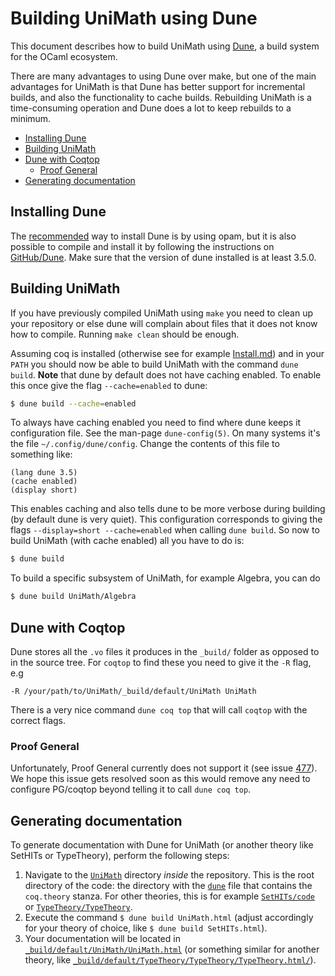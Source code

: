 # Building UniMath using Dune

This document describes how to build UniMath using [Dune](https://dune.build/),
a build system for the OCaml ecosystem.

There are many advantages to using Dune over make, but one of the main
advantages for UniMath is that Dune has better support for incremental builds,
and also the functionality to cache builds. Rebuilding UniMath is a
time-consuming operation and Dune does a lot to keep rebuilds to a minimum.

- [Installing Dune](#installing-dune)
- [Building UniMath](#building-unimath)
- [Dune with Coqtop](#dune-with-coqtop)
  - [Proof General](#proof-general)
- [Generating documentation](#generating-documentation)

## Installing Dune

The [recommended](https://dune.build/install) way to install Dune is by using
opam, but it is also possible to compile and install it by following the
instructions on [GitHub/Dune](https://github.com/ocaml/dune). Make sure that the
version of dune installed is at least 3.5.0.

## Building UniMath

If you have previously compiled UniMath using `make` you need to clean up your
repository or else dune will complain about files that it does not know how to
compile. Running `make clean` should be enough.

Assuming coq is installed (otherwise see for example [Install.md](./Install.md))
and in your `PATH` you should now be able to build UniMath with the command
`dune build`. **Note** that dune by default does not have caching enabled. To
enable this once give the flag `--cache=enabled` to dune:

```bash
$ dune build --cache=enabled
```

To always have caching enabled you need to find where dune keeps it
configuration file. See the man-page `dune-config(5)`. On many systems it's the
file `~/.config/dune/config`. Change the contents of this file to something
like:

```
(lang dune 3.5)
(cache enabled)
(display short)
```

This enables caching and also tells dune to be more verbose during building (by
default dune is very quiet). This configuration corresponds to giving the flags
`--display=short --cache=enabled` when calling `dune build`. So now to build
UniMath (with cache enabled) all you have to do is:

```bash
$ dune build
```

To build a specific subsystem of UniMath, for example Algebra, you can do
```bash
$ dune build UniMath/Algebra
```

## Dune with Coqtop
Dune stores all the `.vo` files it produces in the `_build/` folder as opposed
to in the source tree. For `coqtop` to find these you need to give it the `-R`
flag, e.g

```
-R /your/path/to/UniMath/_build/default/UniMath UniMath
```

There is a very nice command `dune coq top` that will call `coqtop` with the
correct flags.

### Proof General
Unfortunately, Proof General currently does not support it (see issue [477](https://github.com/ProofGeneral/PG/issues/477)).
We hope this issue gets resolved soon as this would remove any need to configure PG/coqtop beyond telling it to call `dune coq top`.

## Generating documentation
To generate documentation with Dune for UniMath (or another theory like SetHITs or TypeTheory), perform the following steps:
1. Navigate to the [`UniMath`](../../UniMath/) directory *inside* the repository. This is the root directory of the code: the directory with the [`dune`](../../UniMath/dune) file that contains the `coq.theory` stanza. For other theories, this is for example [`SetHITs/code`](../../SetHITs/code) or [`TypeTheory/TypeTheory`](../../TypeTheory/TypeTheory/).
2. Execute the command `$ dune build UniMath.html` (adjust accordingly for your theory of choice, like `$ dune build SetHITs.html`).
3. Your documentation will be located in [`_build/default/UniMath/UniMath.html`](../../_build/default/UniMath/UniMath.html/) (or something similar for another theory, like [`_build/default/TypeTheory/TypeTheory/TypeTheory.html/`](../../_build/default/TypeTheory/TypeTheory/TypeTheory.html)).
